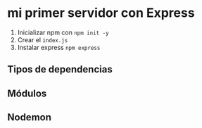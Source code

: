 # mi primer servidor con Express

1. Inicializar npm con `npm init -y`
2. Crear el `index.js`
3. Instalar express `npm express`

## Tipos de dependencias

## Módulos

## Nodemon
